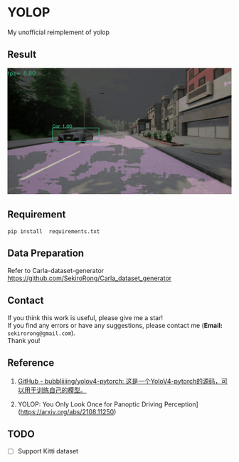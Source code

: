 # YOLOP

My unofficial reimplement of yolop

## Result

![output.gif](output.gif)

## Requirement

```
pip install  requirements.txt
```

## Data Preparation

Refer to Carla-dataset-generator https://github.com/SekiroRong/Carla_dataset_generator

## Contact

If you think this work is useful, please give me a star!  
If you find any errors or have any suggestions, please contact me (**Email:** `sekirorong@gmail.com`).  
Thank you!

## Reference

1. [GitHub - bubbliiiing/yolov4-pytorch: 这是一个YoloV4-pytorch的源码，可以用于训练自己的模型。](https://github.com/bubbliiiing/yolov4-pytorch)

2. YOLOP: You Only Look Once for Panoptic Driving Perception](https://arxiv.org/abs/2108.11250)

## TODO

- [ ] Support Kitti dataset
